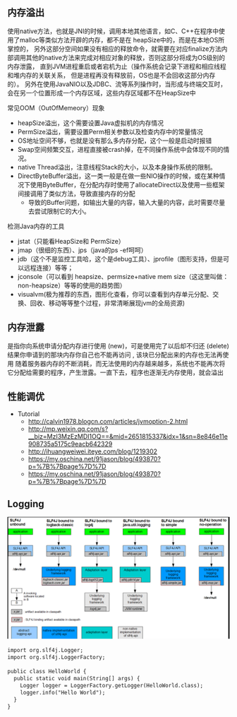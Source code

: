 ##  内存溢出
使用native方法，也就是JNI的时候，调用本地其他语言，如C、C++在程序中使用了malloc等类似方法开辟的内存，都不是在 heapSize中的，而是在本地OS所掌控的，
另外这部分空间如果没有相应的释放命令，就需要在对应finalize方法内部调用其他的native方法来完成对相应对象的释放，否则这部分将成为OS级别的内存泄露，
直到JVM进程重启或者宕机为止（操作系统会记录下进程和相应线程和堆内存的关联关系， 但是进程再没有释放前，OS也是不会回收这部分内存的）。 
另外在使用JavaNIO以及JDBC、流等系列操作时，当形成与终端交互时，会在另一个位置形成一个内存区域，这些内存区域都不在HeapSize中

常见OOM（OutOfMemeory）现象

*   heapSize溢出，这个需要设置Java虚拟机的内存情况
*   PermSize溢出，需要设置Perm相关参数以及检查内存中的常量情况
*   OS地址空间不够，也就是没有那么多内存分配，这个一般是启动时报错
*   Swap空间频繁交互，进程直接被crash掉，在不同操作系统中会体现不同的情况。
*   native Thread溢出，注意线程Stack的大小，以及本身操作系统的限制。 
*   DirectByteBuffer溢出，这一类一般是在做一些NIO操作的时候，或在某种情况下使用ByteBuffer，在分配内存时使用了allocateDirect以及使用一些框架间接调用了类似方法，导致直接内存的分配 
    *   导致的Buffer问题，如输出大量的内容，输入大量的内容，此时需要尽量去尝试限制它的大小。

检测Java内存的工具

*   jstat（只能看HeapSize和 PermSize）
*   jmap（很细的东西）、jps（java的ps -ef呵呵）
*   jdb（这个不是监控工具哈，这个是debug工具）、jprofile（图形支持，但是可以远程连接）等等；
*   jconsole（可以看到 heapsize、permsize+native mem size（这这里叫做：non-heapsize）等等的使用的趋势图）
*   visualvm(极为推荐的东西，图形化查看，你可以查看到内存单元分配、交 换、回收、移动等等整个过程，非常清晰展现jvm的全局资源)

##  内存泄露
是指你向系统申请分配内存进行使用 (new)，可是使用完了以后却不归还 (delete)
结果你申请到的那块内存你自己也不能再访问 , 该块已分配出来的内存也无法再使用
随着服务器内存的不断消耗，而无法使用的内存越来越多，系统也不能再次将它分配给需要的程序，产生泄露。一直下去，程序也逐渐无内存使用，就会溢出
##  性能调优
*   Tutorial
    *   http://calvin1978.blogcn.com/articles/jvmoption-2.html
    *   http://mp.weixin.qq.com/s?__biz=MzI3MzEzMDI1OQ==&mid=2651815337&idx=1&sn=8e846e11e908735a5175c9eacb642329
    *   http://ihuangweiwei.iteye.com/blog/1219302
    *   https://my.oschina.net/91jason/blog/493870?p=%7B%7Bpage%7D%7D
    *   https://my.oschina.net/91jason/blog/493870?p=%7B%7Bpage%7D%7D

##  Logging
![slf4j](https://github.com/powar2sun/Note/blob/master/Language/pictures/slf4j.png)
  
```
import org.slf4j.Logger;
import org.slf4j.LoggerFactory;

public class HelloWorld {
  public static void main(String[] args) {
    Logger logger = LoggerFactory.getLogger(HelloWorld.class);
    logger.info("Hello World");
  }
}
```
    
    
    
    
    
    
    
    
    
    
    
    
    
    
    
    
    
    
    
    
    
    
    
